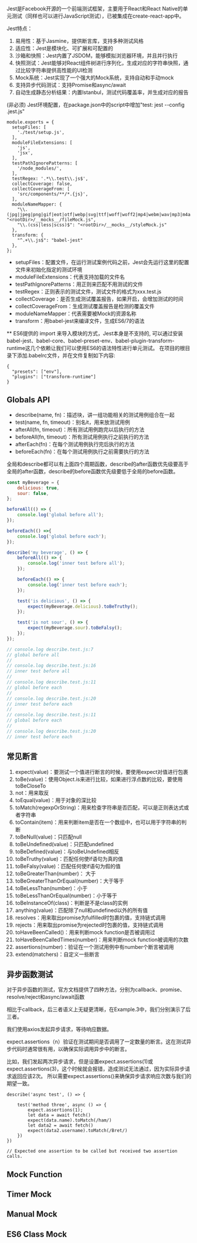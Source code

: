 Jest是Facebook开源的一个前端测试框架，主要用于React和React Native的单元测试（同样也可以进行JavaScript测试），已被集成在create-react-app中。

Jest特点：
1. 易用性：基于Jasmine，提供断言库，支持多种测试风格
2. 适应性：Jest是模块化、可扩展和可配置的
3. 沙箱和快照：Jest内置了JSDOM，能够模拟浏览器环境，并且并行执行
4. 快照测试：Jest能够对React组件树进行序列化，生成对应的字符串快照，通过比较字符串提供高性能的UI检测
5. Mock系统：Jest实现了一个强大的Mock系统，支持自动和手动mock
6. 支持异步代码测试：支持Promise和async/await
7. 自动生成静态分析结果：内置Istanbul，测试代码覆盖率，并生成对应的报告

(非必须) Jest环境配置，在package.json中的script中增加"test: jest --config .jest.js"

```
module.exports = {
  setupFiles: [
    './test/setup.js',
  ],
  moduleFileExtensions: [
    'js',
    'jsx',
  ],
  testPathIgnorePatterns: [
    '/node_modules/',
  ],
  testRegex: '.*\\.test\\.js$',
  collectCoverage: false,
  collectCoverageFrom: [
    'src/components/**/*.{js}',
  ],
  moduleNameMapper: {
    "\\.(jpg|jpeg|png|gif|eot|otf|webp|svg|ttf|woff|woff2|mp4|webm|wav|mp3|m4a|aac|oga)$": "<rootDir>/__mocks__/fileMock.js",
    "\\.(css|less|scss)$": "<rootDir>/__mocks__/styleMock.js"
  },
  transform: {
    "^.+\\.js$": "babel-jest"
  },
};
```
- setupFiles：配置文件，在运行测试案例代码之前，Jest会先运行这里的配置文件来初始化指定的测试环境
- moduleFileExtensions：代表支持加载的文件名
- testPathIgnorePatterns：用正则来匹配不用测试的文件
- testRegex：正则表示的测试文件，测试文件的格式为xxx.test.js
- collectCoverage：是否生成测试覆盖报告，如果开启，会增加测试的时间
- collectCoverageFrom：生成测试覆盖报告是检测的覆盖文件
- moduleNameMapper：代表需要被Mock的资源名称
- transform：用babel-jest来编译文件，生成ES6/7的语法

** ES6提供的 import 来导入模块的方式，Jest本身是不支持的,
可以通过安装babel-jest、babel-core、babel-preset-env、babel-plugin-transform-runtime这几个依赖让我们可以使用ES6的语法特性进行单元测试。
在项目的根目录下添加.babelrc文件，并在文件复制如下内容:
```
{
  "presets": ["env"],
  "plugins": ["transform-runtime"]
}
```

## Globals  API

- describe(name, fn)：描述块，讲一组功能相关的测试用例组合在一起
- test(name, fn, timeout)：别名it，用来放测试用例
- afterAll(fn, timeout)：所有测试用例跑完以后执行的方法
- beforeAll(fn, timeout)：所有测试用例执行之前执行的方法
- afterEach(fn)：在每个测试用例执行完后执行的方法
- beforeEach(fn)：在每个测试用例执行之前需要执行的方法

全局和describe都可以有上面四个周期函数，describe的after函数优先级要高于全局的after函数，describe的before函数优先级要低于全局的before函数。

```javascript
const myBeverage = {
    delicious: true,
    sour: false,
};

beforeAll(() => {
    console.log('global before all');
});

beforeEach(() =>{
    console.log('global before each');
});

describe('my beverage', () => {
    beforeAll(() => {
        console.log('inner test before all');
    });

    beforeEach(() => {
        console.log('inner test before each');
    });

    test('is delicious', () => {
        expect(myBeverage.delicious).toBeTruthy();
    });

    test('is not sour', () => {
        expect(myBeverage.sour).toBeFalsy();
    });
});

// console.log describe.test.js:7
// global before all
//
// console.log describe.test.js:16
// inner test before all
//
// console.log describe.test.js:11
// global before each
//
// console.log describe.test.js:20
// inner test before each
//
// console.log describe.test.js:11
// global before each
//
// console.log describe.test.js:20
// inner test before each
```
## 常见断言

1. expect(value)：要测试一个值进行断言的时候，要使用expect对值进行包裹
2. toBe(value)：使用Object.is来进行比较，如果进行浮点数的比较，要使用toBeCloseTo
3. not：用来取反
4. toEqual(value)：用于对象的深比较
5. toMatch(regexpOrString)：用来检查字符串是否匹配，可以是正则表达式或者字符串
6. toContain(item)：用来判断item是否在一个数组中，也可以用于字符串的判断
7. toBeNull(value)：只匹配null
8. toBeUndefined(value)：只匹配undefined
9. toBeDefined(value)：与toBeUndefined相反
10. toBeTruthy(value)：匹配任何使if语句为真的值
11. toBeFalsy(value)：匹配任何使if语句为假的值
12. toBeGreaterThan(number)： 大于
13. toBeGreaterThanOrEqual(number)：大于等于
14. toBeLessThan(number)：小于
15. toBeLessThanOrEqual(number)：小于等于
16. toBeInstanceOf(class)：判断是不是class的实例
17. anything(value)：匹配除了null和undefined以外的所有值
18. resolves：用来取出promise为fulfilled时包裹的值，支持链式调用
19. rejects：用来取出promise为rejected时包裹的值，支持链式调用
20. toHaveBeenCalled()：用来判断mock function是否被调用过
21. toHaveBeenCalledTimes(number)：用来判断mock function被调用的次数
22. assertions(number)：验证在一个测试用例中有number个断言被调用
23. extend(matchers)：自定义一些断言

## 异步函数测试

对于异步函数的测试，官方文档提供了四种方法，分别为callback、promise、resolve/reject和async/await函数

相比于callback，后三者语义上无疑更清晰，在Example.3中，我们分别演示了后三者。

我们使用axios发起异步请求，等待响应数据。

expect.assertions（n）验证在测试期间是否调用了一定数量的断言。这在测试异步代码时通常很有用，以确保实际调用异步中的断言。

比如，我们发起两次异步请求，但是设置expect.assertions(1)或expect.assertions(3)，这个时候就会报错，造成测试无法通过，因为实际异步请求返回应该2次。
所以需要expect.assertions()来确保异步请求响应次数与我们的期望一致。
```
describe('async test', () => {

    test('method three', async () => {
        expect.assertions(1);
        let data = await fetch()
        expect(data.name).toMatch(/ham/)
        let data2 = await fetch()
        expect(data2.username).toMatch(/Bret/)
    })
})

// Expected one assertion to be called but received two assertion calls.
```

## Mock Function

## Timer Mock

## Manual Mock

## ES6 Class Mock




